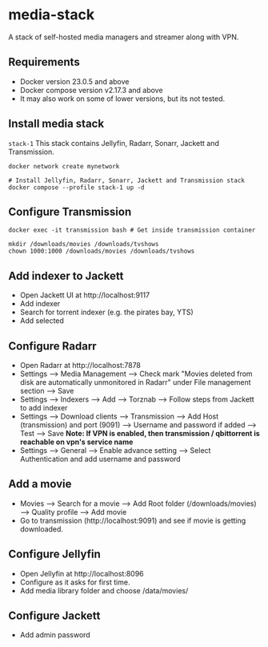 # media-stack

A stack of self-hosted media managers and streamer along with VPN. 

## Requirements

- Docker version 23.0.5 and above
- Docker compose version v2.17.3 and above
- It may also work on some of lower versions, but its not tested.

## Install media stack

`stack-1` This stack contains Jellyfin, Radarr, Sonarr, Jackett and Transmission.


```
docker network create mynetwork

# Install Jellyfin, Radarr, Sonarr, Jackett and Transmission stack
docker compose --profile stack-1 up -d
```

## Configure Transmission

```
docker exec -it transmission bash # Get inside transmission container

mkdir /downloads/movies /downloads/tvshows
chown 1000:1000 /downloads/movies /downloads/tvshows
```

## Add indexer to Jackett

- Open Jackett UI at http://localhost:9117
- Add indexer
- Search for torrent indexer (e.g. the pirates bay, YTS)
- Add selected

## Configure Radarr

- Open Radarr at http://localhost:7878
- Settings --> Media Management --> Check mark "Movies deleted from disk are automatically unmonitored in Radarr" under File management section --> Save
- Settings --> Indexers --> Add --> Torznab --> Follow steps from Jackett to add indexer
- Settings --> Download clients --> Transmission --> Add Host (transmission) and port (9091) --> Username and password if added --> Test --> Save **Note: If VPN is enabled, then transmission / qbittorrent is reachable on vpn's service name**
- Settings --> General --> Enable advance setting --> Select Authentication and add username and password

## Add a movie

- Movies --> Search for a movie --> Add Root folder (/downloads/movies) --> Quality profile --> Add movie
- Go to transmission (http://localhost:9091) and see if movie is getting downloaded.

## Configure Jellyfin

- Open Jellyfin at http://localhost:8096
- Configure as it asks for first time.
- Add media library folder and choose /data/movies/

## Configure Jackett

- Add admin password

